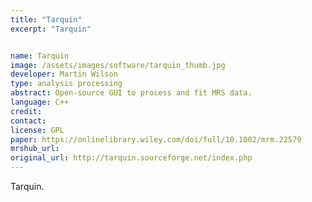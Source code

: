 ```yaml
---
title: "Tarquin"
excerpt: "Tarquin"


name: Tarquin
image: /assets/images/software/tarquin_thumb.jpg
developer: Martin Wilson
type: analysis processing
abstract: Open-source GUI to process and fit MRS data.
language: C++
credit:
contact:
license: GPL
paper: https://onlinelibrary.wiley.com/doi/full/10.1002/mrm.22579
mrshub_url:
original_url: http://tarquin.sourceforge.net/index.php
---
```


Tarquin.
